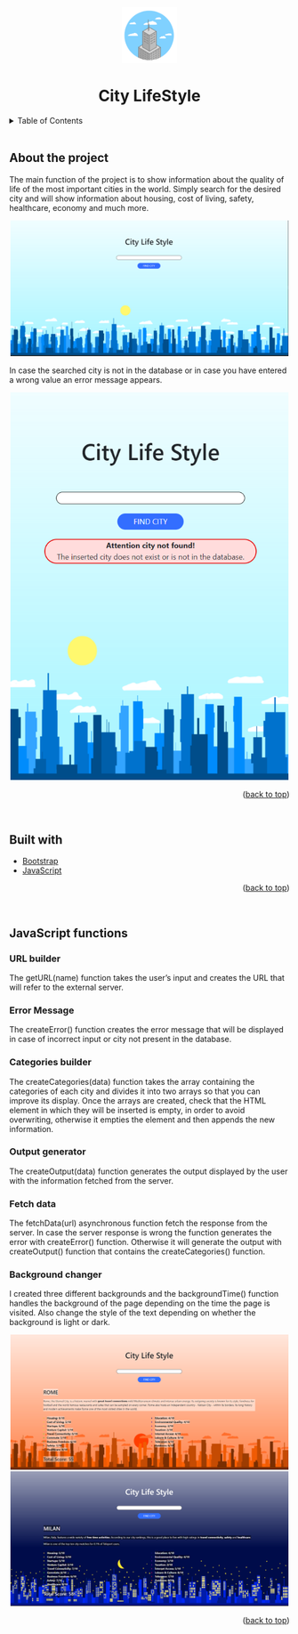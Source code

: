 <!-- Intestazione -->
<div align='center' id='top'>
<img src='./images/city-logo.png' alt='The Infinite Counter Logo' width = '100' height = '100'>
<h1>City LifeStyle</h1>
</div>

<!-- Sommario -->
<details>
  <summary>Table of Contents</summary>
  <ol>
    <li><a href="#about-the-project">About the project</a></li>
    <li><a href="#built-with">Built with</a></li>
    <li><a href="#javascript-functions">JavaScript functions</a>
      <ul>
        <li><a href="#URL">URL builder</a></li>
        <li><a href="#error">Error Message</a></li>
        <li><a href="#cats">Categories builder</a></li>
        <li><a href="#output">Output generator</a></li>
        <li><a href="#fetch">Fetch data</a></li>
        <li><a href="#time">Background changer</a></li>
      </ul>
  </ol>
</details>
<br>

<!-- Informazioni sul progetto -->
## About the project
<p>The main function of the project is to show information about the quality of life of the most important cities in the world. Simply search for the desired city and will show information about housing, cost of living, safety, healthcare, economy and much more.</p>
<div align='center'>
<img src='./images/README/README_image1.png' alt='Initial Page' width = '500'>
</div>
<p>In case the searched city is not in the database or in case you have entered a wrong value an error message appears.</p>
<div align='center'>
<img src='./images/README/README_image3.png' alt='Error Message' width = '500'>
</div>
<p align="right">(<a href="#top">back to top</a>)</p>
<br>

<!-- Coustruito con -->
## Built with
* [Bootstrap](https://getbootstrap.com)
* [JavaScript](https://www.javascript.com/)
<p align="right">(<a href="#top">back to top</a>)</p>
<br>

<!-- Componenti JavaScript -->
## JavaScript functions
### URL builder
<p>The getURL(name) function takes the user’s input and creates the URL that will refer to the external server.</p>

### Error Message
<p>The createError() function creates the error message that will be displayed in case of incorrect input or city not present in the database.</p>

### Categories builder
<p>The createCategories(data) function takes the array containing the categories of each city and divides it into two arrays so that you can improve its display. Once the arrays are created, check that the HTML element in which they will be inserted is empty, in order to avoid overwriting, otherwise it empties the element and then appends the new information.</p>

### Output generator
<p>The createOutput(data) function generates the output displayed by the user with the information fetched from the server.</p>

### Fetch data
<p>The fetchData(url) asynchronous function fetch the response from the server. In case the server response is wrong the function generates the error with createError() function. Otherwise it will generate the output with createOutput() function that contains the createCategories() function.</p>

### Background changer
<p>I created three different backgrounds and the backgroundTime() function handles the background of the page depending on the time the page is visited. Also change the style of the text depending on whether the background is light or dark.</p>
<div align='center'>
<img src='./images/README/README_image2.png' alt='Afternoon Page' width = '500'>
</div>
<div align='center'>
<img src='./images/README/README_image4.png' alt='Evening Page' width = '500'>
</div>
<p align="right">(<a href="#top">back to top</a>)</p>

